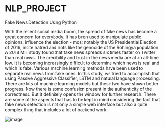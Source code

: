 # NLP_PROJECT

Fake News Detection Using Python

With the recent social media boom, the spread of fake news has become a great concern for
everybody. It has been used to manipulate public opinions, influence the election - most
notably the US Presidential Election of 2016, incite hatred and riots like the genocide of the
Rohingya population. A 2018 MIT study found that fake news spreads six times faster on
Twitter than real news. The credibility and trust in the news media are at an all-time low. It is
becoming increasingly difficult to determine which news is real and which is fake. Various
machine learning methods have been used to separate real news from fake ones. In this study,
we tried to accomplish that using Passive Aggressive Classifier, LSTM and natural language
processing. There are lots of machine learning models but these two have shown better
progress. Now there is some confusion present in the authenticity of the correctness. But it
definitely opens the window for further research. There are some of the aspects that has to be
kept in mind considering the fact that fake news detection is not only a simple web interface
but also a quite complex thing that includes a lot of backend work.

![image](https://user-images.githubusercontent.com/120970448/232208911-a2d1b5ba-704f-4c72-ac9b-21cee721c42d.png)
